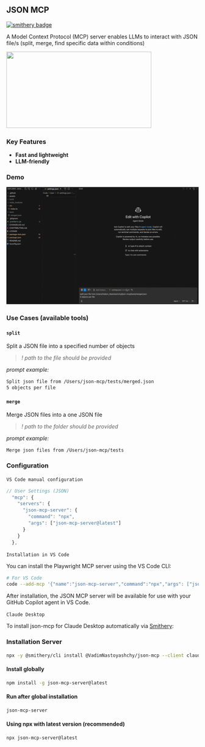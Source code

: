 ## JSON MCP
[![smithery badge](https://smithery.ai/badge/@VadimNastoyashchy/json-mcp)](https://smithery.ai/server/@VadimNastoyashchy/json-mcp)

A Model Context Protocol (MCP) server enables LLMs to interact with JSON file/s (split, merge, find specific data within conditions)

<a href="https://glama.ai/mcp/servers/@VadimNastoyashchy/json-mcp">
  <img width="380" height="200" src="https://glama.ai/mcp/servers/@VadimNastoyashchy/json-mcp/badge" />
</a>

### Key Features

- **Fast and lightweight**
- **LLM-friendly**


### Demo

![til](./assets/split-demo.gif)

### Use Cases (available tools)

#### `split`

Split a JSON file into a specified number of objects

> _! path to the file should be provided_

_prompt example:_

```
Split json file from /Users/json-mcp/tests/merged.json
5 objects per file
```

#### `merge`

Merge JSON files into a one JSON file

> _! path to the folder should be provided_

_prompt example:_

```
Merge json files from /Users/json-mcp/tests
```


### Configuration

`VS Code manual configuration`

```js
// User Settings (JSON)
  "mcp": {
    "servers": {
      "json-mcp-server": {
        "command": "npx",
        "args": ["json-mcp-server@latest"]
      }
    }
  },
```
`Installation in VS Code`

You can install the Playwright MCP server using the VS Code CLI:

```bash
# For VS Code
code --add-mcp '{"name":"json-mcp-server","command":"npx","args": ["json-mcp-server@latest"]}'
```

After installation, the JSON MCP server will be available for use with your GitHub Copilot agent in VS Code.

`Claude Desktop`

To install json-mcp for Claude Desktop automatically via [Smithery](https://smithery.ai/server/@VadimNastoyashchy/json-mcp):

### Installation Server

```bash
npx -y @smithery/cli install @VadimNastoyashchy/json-mcp --client claude
```

#### Install globally

```bash
npm install -g json-mcp-server@latest
```

#### Run after global installation

```bash
json-mcp-server
```

#### Using npx with latest version (recommended)

```bash
npx json-mcp-server@latest
```
